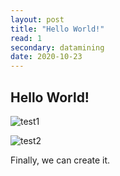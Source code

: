 ```yaml
---
layout: post
title: "Hello World!"
read: 1
secondary: datamining
date: 2020-10-23
---
```


## Hello World!

![test1](../_posts/datamining/2020-11-10-16-42-16.png)

![test2](../sources/test.png)

Finally, we can create it.
